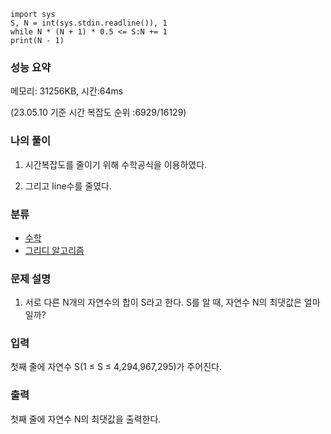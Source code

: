 ```
import sys
S, N = int(sys.stdin.readline()), 1
while N * (N + 1) * 0.5 <= S:N += 1
print(N - 1)
```

### 성능 요약

메모리:   31256KB, 시간:64ms 

(23.05.10 기준 시간 복잡도 순위 :6929/16129)



### 나의 풀이

1. 시간복잡도를 줄이기 위해 수학공식을 이용하였다.

1. 그리고 line수를 줄였다.





### 분류

- [수학](https://www.acmicpc.net/problem/tag/124)
- [그리디 알고리즘](https://www.acmicpc.net/problem/tag/33)

### 문제 설명

1. 서로 다른 N개의 자연수의 합이 S라고 한다. S를 알 때, 자연수 N의 최댓값은 얼마일까?


### 입력

첫째 줄에 자연수 S(1 ≤ S ≤ 4,294,967,295)가 주어진다.

### 출력

첫째 줄에 자연수 N의 최댓값을 출력한다.